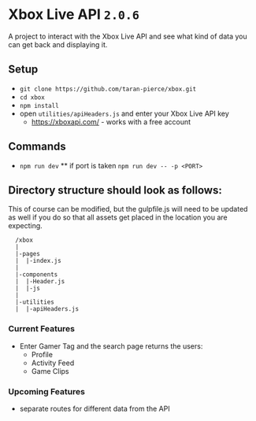 # Xbox Live API `2.0.6`
A project to interact with the Xbox Live API and see what kind of data you can get back and displaying it.

## Setup
* `git clone https://github.com/taran-pierce/xbox.git`
* `cd xbox`
* `npm install`
* open `utilities/apiHeaders.js` and enter your Xbox Live API key
  * https://xboxapi.com/ - works with a free account

## Commands
* `npm run dev`
  ** if port is taken `npm run dev -- -p <PORT>`

## Directory structure should look as follows:
This of course can be modified, but the gulpfile.js will need to be updated as well if you do so that all assets get placed in the location you are expecting.

```
  /xbox
  |
  |-pages
  |  |-index.js
  |
  |-components
  |  |-Header.js
  |  |-js
  |
  |-utilities
  |  |-apiHeaders.js
```

### Current Features
* Enter Gamer Tag and the search page returns the users:
  * Profile
  * Activity Feed
  * Game Clips

### Upcoming Features
* separate routes for different data from the API
